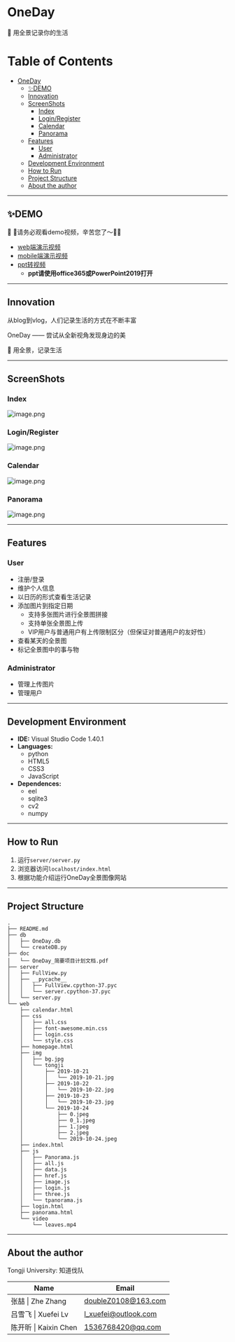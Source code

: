 # OneDay

:camera_flash: 用全景记录你的生活

Table of Contents
=================

   * [OneDay](#oneday)
      * [<g-emoji class="g-emoji" alias="sparkles" fallback-src="https://github.githubassets.com/images/icons/emoji/unicode/2728.png">✨</g-emoji>DEMO](#sparklesdemo)
      * [Innovation](#innovation)
      * [ScreenShots](#screenshots)
         * [Index](#index)
         * [Login/Register](#loginregister)
         * [Calendar](#calendar)
         * [Panorama](#panorama)
      * [Features](#features)
         * [User](#user)
         * [Administrator](#administrator)
      * [Development Environment](#development-environment)
      * [How to Run](#how-to-run)
      * [Project Structure](#project-structure)
      * [About the author](#about-the-author)

-----

## :sparkles:DEMO

:triangular_flag_on_post: :triangular_flag_on_post:请务必观看demo视频，辛苦您了～:triangular_flag_on_post::triangular_flag_on_post:

- [web端演示视频](https://pan.baidu.com/s/1oqb6vhalBmyekfr4tj2isQ)
- [mobile端演示视频](https://pan.baidu.com/s/1k2TOpsgU5quUAa-mohLVbA)
- [ppt转视频](https://pan.baidu.com/s/1BI5QljmhQFuKAjVO2iJblA)
  - **ppt请使用office365或PowerPoint2019打开**

------

## Innovation

从blog到vlog，人们记录生活的方式在不断丰富

OneDay —— 尝试从全新视角发现身边的美

:camera_flash: 用全景，记录生活

------

## ScreenShots

### Index

![image.png](https://upload-images.jianshu.io/upload_images/12014150-d82be40c8da251a1.png?imageMogr2/auto-orient/strip%7CimageView2/2/w/1240)

### Login/Register

![image.png](https://upload-images.jianshu.io/upload_images/12014150-66d659a39103d907.png?imageMogr2/auto-orient/strip%7CimageView2/2/w/1240)

### Calendar

![image.png](https://upload-images.jianshu.io/upload_images/12014150-5139dea8062310ae.png?imageMogr2/auto-orient/strip%7CimageView2/2/w/1240)

### Panorama

![image.png](https://upload-images.jianshu.io/upload_images/12014150-3cc7d6457f1fd246.png?imageMogr2/auto-orient/strip%7CimageView2/2/w/1240)

------

## Features

### User

- 注册/登录
- 维护个人信息
- 以日历的形式查看生活记录
- 添加图片到指定日期
  - 支持多张图片进行全景图拼接
  - 支持单张全景图上传
  - VIP用户与普通用户有上传限制区分（但保证对普通用户的友好性）
- 查看某天的全景图
- 标记全景图中的事与物

### Administrator

- 管理上传图片
- 管理用户

------

## Development Environment

- **IDE:** Visual Studio Code 1.40.1
- **Languages:** 
  - python
  - HTML5
  - CSS3
  - JavaScript
- **Dependences:** 
  - eel
  - sqlite3
  - cv2
  - numpy

------

## How to Run

1. 运行`server/server.py`
2. 浏览器访问`localhost/index.html`
3. 根据功能介绍运行OneDay全景图像网站

------

## Project Structure

```
.
├── README.md
├── db
│   ├── OneDay.db
│   └── createDB.py
├── doc
│   └── OneDay_简要项目计划文档.pdf
├── server
│   ├── FullView.py
│   ├── __pycache__
│   │   ├── FullView.cpython-37.pyc
│   │   └── server.cpython-37.pyc
│   └── server.py
└── web
    ├── calendar.html
    ├── css
    │   ├── all.css
    │   ├── font-awesome.min.css
    │   ├── login.css
    │   └── style.css
    ├── homepage.html
    ├── img
    │   ├── bg.jpg
    │   └── tongji
    │       ├── 2019-10-21
    │       │   └── 2019-10-21.jpg
    │       ├── 2019-10-22
    │       │   └── 2019-10-22.jpg
    │       ├── 2019-10-23
    │       │   └── 2019-10-23.jpg
    │       └── 2019-10-24
    │           ├── 0.jpeg
    │           ├── 0_1.jpeg
    │           ├── 1.jpeg
    │           ├── 2.jpeg
    │           └── 2019-10-24.jpeg
    ├── index.html
    ├── js
    │   ├── Panorama.js
    │   ├── all.js
    │   ├── data.js
    │   ├── href.js
    │   ├── image.js
    │   ├── login.js
    │   ├── three.js
    │   └── tpanorama.js
    ├── login.html
    ├── panorama.html
    └── video
        └── leaves.mp4
```

------

## About the author

Tongji University: 知道伐队

| Name                  | Email                |
| --------------------- | -------------------- |
| 张喆 \| Zhe Zhang     | doubleZ0108@163.com  |
| 吕雪飞 \| Xuefei Lv   | l_xuefei@outlook.com |
| 陈开昕 \| Kaixin Chen | 1536768420@qq.com    |

